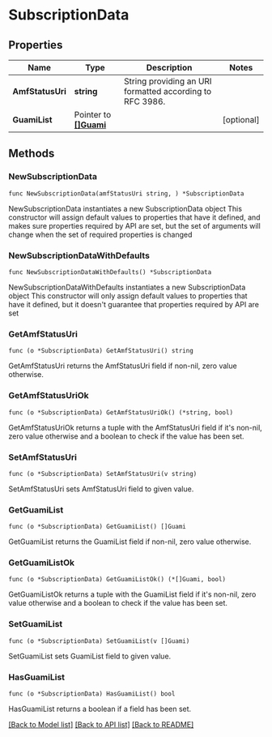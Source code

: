 # SubscriptionData

## Properties

Name | Type | Description | Notes
------------ | ------------- | ------------- | -------------
**AmfStatusUri** | **string** | String providing an URI formatted according to RFC 3986. | 
**GuamiList** | Pointer to [**[]Guami**](Guami.md) |  | [optional] 

## Methods

### NewSubscriptionData

`func NewSubscriptionData(amfStatusUri string, ) *SubscriptionData`

NewSubscriptionData instantiates a new SubscriptionData object
This constructor will assign default values to properties that have it defined,
and makes sure properties required by API are set, but the set of arguments
will change when the set of required properties is changed

### NewSubscriptionDataWithDefaults

`func NewSubscriptionDataWithDefaults() *SubscriptionData`

NewSubscriptionDataWithDefaults instantiates a new SubscriptionData object
This constructor will only assign default values to properties that have it defined,
but it doesn't guarantee that properties required by API are set

### GetAmfStatusUri

`func (o *SubscriptionData) GetAmfStatusUri() string`

GetAmfStatusUri returns the AmfStatusUri field if non-nil, zero value otherwise.

### GetAmfStatusUriOk

`func (o *SubscriptionData) GetAmfStatusUriOk() (*string, bool)`

GetAmfStatusUriOk returns a tuple with the AmfStatusUri field if it's non-nil, zero value otherwise
and a boolean to check if the value has been set.

### SetAmfStatusUri

`func (o *SubscriptionData) SetAmfStatusUri(v string)`

SetAmfStatusUri sets AmfStatusUri field to given value.


### GetGuamiList

`func (o *SubscriptionData) GetGuamiList() []Guami`

GetGuamiList returns the GuamiList field if non-nil, zero value otherwise.

### GetGuamiListOk

`func (o *SubscriptionData) GetGuamiListOk() (*[]Guami, bool)`

GetGuamiListOk returns a tuple with the GuamiList field if it's non-nil, zero value otherwise
and a boolean to check if the value has been set.

### SetGuamiList

`func (o *SubscriptionData) SetGuamiList(v []Guami)`

SetGuamiList sets GuamiList field to given value.

### HasGuamiList

`func (o *SubscriptionData) HasGuamiList() bool`

HasGuamiList returns a boolean if a field has been set.


[[Back to Model list]](../README.md#documentation-for-models) [[Back to API list]](../README.md#documentation-for-api-endpoints) [[Back to README]](../README.md)


